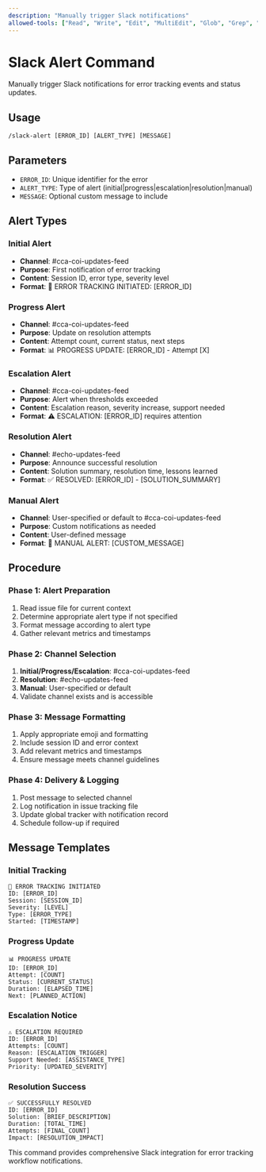 ```yaml
---
description: "Manually trigger Slack notifications"
allowed-tools: ["Read", "Write", "Edit", "MultiEdit", "Glob", "Grep", "Bash", "LS", "TodoWrite", "mcp__slack__slack_post_message", "mcp__slack__slack_list_channels", "mcp__slack__slack_get_channel_history"]
---
```


# Slack Alert Command

Manually trigger Slack notifications for error tracking events and status updates.

## Usage
```
/slack-alert [ERROR_ID] [ALERT_TYPE] [MESSAGE]
```

## Parameters
- `ERROR_ID`: Unique identifier for the error
- `ALERT_TYPE`: Type of alert (initial|progress|escalation|resolution|manual)
- `MESSAGE`: Optional custom message to include

## Alert Types

### Initial Alert
- **Channel**: #cca-coi-updates-feed
- **Purpose**: First notification of error tracking
- **Content**: Session ID, error type, severity level
- **Format**: 🚨 ERROR TRACKING INITIATED: [ERROR_ID]

### Progress Alert
- **Channel**: #cca-coi-updates-feed
- **Purpose**: Update on resolution attempts
- **Content**: Attempt count, current status, next steps
- **Format**: 📊 PROGRESS UPDATE: [ERROR_ID] - Attempt [X]

### Escalation Alert
- **Channel**: #cca-coi-updates-feed
- **Purpose**: Alert when thresholds exceeded
- **Content**: Escalation reason, severity increase, support needed
- **Format**: ⚠️ ESCALATION: [ERROR_ID] requires attention

### Resolution Alert
- **Channel**: #echo-updates-feed
- **Purpose**: Announce successful resolution
- **Content**: Solution summary, resolution time, lessons learned
- **Format**: ✅ RESOLVED: [ERROR_ID] - [SOLUTION_SUMMARY]

### Manual Alert
- **Channel**: User-specified or default to #cca-coi-updates-feed
- **Purpose**: Custom notifications as needed
- **Content**: User-defined message
- **Format**: 🔔 MANUAL ALERT: [CUSTOM_MESSAGE]

## Procedure

### Phase 1: Alert Preparation
1. Read issue file for current context
2. Determine appropriate alert type if not specified
3. Format message according to alert type
4. Gather relevant metrics and timestamps

### Phase 2: Channel Selection
1. **Initial/Progress/Escalation**: #cca-coi-updates-feed
2. **Resolution**: #echo-updates-feed  
3. **Manual**: User-specified or default
4. Validate channel exists and is accessible

### Phase 3: Message Formatting
1. Apply appropriate emoji and formatting
2. Include session ID and error context
3. Add relevant metrics and timestamps
4. Ensure message meets channel guidelines

### Phase 4: Delivery & Logging
1. Post message to selected channel
2. Log notification in issue tracking file
3. Update global tracker with notification record
4. Schedule follow-up if required

## Message Templates

### Initial Tracking
```
🚨 ERROR TRACKING INITIATED
ID: [ERROR_ID]
Session: [SESSION_ID]
Severity: [LEVEL]
Type: [ERROR_TYPE]
Started: [TIMESTAMP]
```

### Progress Update
```
📊 PROGRESS UPDATE
ID: [ERROR_ID]
Attempt: [COUNT]
Status: [CURRENT_STATUS]
Duration: [ELAPSED_TIME]
Next: [PLANNED_ACTION]
```

### Escalation Notice
```
⚠️ ESCALATION REQUIRED
ID: [ERROR_ID]
Attempts: [COUNT]
Reason: [ESCALATION_TRIGGER]
Support Needed: [ASSISTANCE_TYPE]
Priority: [UPDATED_SEVERITY]
```

### Resolution Success
```
✅ SUCCESSFULLY RESOLVED
ID: [ERROR_ID]
Solution: [BRIEF_DESCRIPTION]
Duration: [TOTAL_TIME]
Attempts: [FINAL_COUNT]
Impact: [RESOLUTION_IMPACT]
```

This command provides comprehensive Slack integration for error tracking workflow notifications.